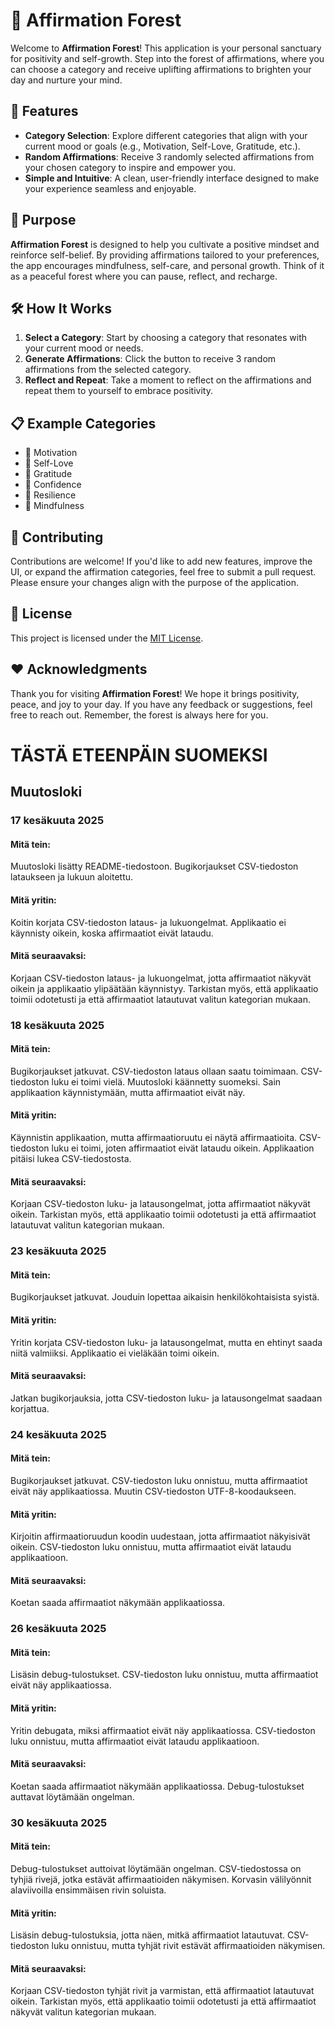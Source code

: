 # 🌳 Affirmation Forest

Welcome to **Affirmation Forest**! This application is your personal sanctuary for positivity and self-growth. Step into the forest of affirmations, where you can choose a category and receive uplifting affirmations to brighten your day and nurture your mind.

## 🌟 Features

- **Category Selection**: Explore different categories that align with your current mood or goals (e.g., Motivation, Self-Love, Gratitude, etc.).
- **Random Affirmations**: Receive 3 randomly selected affirmations from your chosen category to inspire and empower you.
- **Simple and Intuitive**: A clean, user-friendly interface designed to make your experience seamless and enjoyable.

## 🎯 Purpose

**Affirmation Forest** is designed to help you cultivate a positive mindset and reinforce self-belief. By providing affirmations tailored to your preferences, the app encourages mindfulness, self-care, and personal growth. Think of it as a peaceful forest where you can pause, reflect, and recharge.

## 🛠️ How It Works

1. **Select a Category**: Start by choosing a category that resonates with your current mood or needs.
2. **Generate Affirmations**: Click the button to receive 3 random affirmations from the selected category.
3. **Reflect and Repeat**: Take a moment to reflect on the affirmations and repeat them to yourself to embrace positivity.

## 📋 Example Categories

- 🌟 Motivation
- 💖 Self-Love
- 🙏 Gratitude
- 💪 Confidence
- 🌱 Resilience
- 🧘 Mindfulness

## 🤝 Contributing

Contributions are welcome! If you'd like to add new features, improve the UI, or expand the affirmation categories, feel free to submit a pull request. Please ensure your changes align with the purpose of the application.

## 📜 License

This project is licensed under the [MIT License](LICENSE).

## ❤️ Acknowledgments

Thank you for visiting **Affirmation Forest**! We hope it brings positivity, peace, and joy to your day. If you have any feedback or suggestions, feel free to reach out. Remember, the forest is always here for you.

# TÄSTÄ ETEENPÄIN SUOMEKSI

## Muutosloki

### 17 kesäkuuta 2025

#### Mitä tein:
Muutosloki lisätty README-tiedostoon. Bugikorjaukset CSV-tiedoston lataukseen ja lukuun aloitettu.

#### Mitä yritin:
Koitin korjata CSV-tiedoston lataus- ja lukuongelmat. Applikaatio ei käynnisty oikein, koska affirmaatiot eivät lataudu.

#### Mitä seuraavaksi:
Korjaan CSV-tiedoston lataus- ja lukuongelmat, jotta affirmaatiot näkyvät oikein ja applikaatio ylipäätään käynnistyy. Tarkistan myös, että applikaatio toimii odotetusti ja että affirmaatiot latautuvat valitun kategorian mukaan.

### 18 kesäkuuta 2025

#### Mitä tein:
Bugikorjaukset jatkuvat. CSV-tiedoston lataus ollaan saatu toimimaan. CSV-tiedoston luku ei toimi vielä. Muutosloki käännetty suomeksi. Sain applikaation käynnistymään, mutta affirmaatiot eivät näy.

#### Mitä yritin:
Käynnistin applikaation, mutta affirmaatioruutu ei näytä affirmaatioita. CSV-tiedoston luku ei toimi, joten affirmaatiot eivät lataudu oikein. Applikaation pitäisi lukea CSV-tiedostosta.

#### Mitä seuraavaksi:
Korjaan CSV-tiedoston luku- ja latausongelmat, jotta affirmaatiot näkyvät oikein. Tarkistan myös, että applikaatio toimii odotetusti ja että affirmaatiot latautuvat valitun kategorian mukaan.

### 23 kesäkuuta 2025

#### Mitä tein:
Bugikorjaukset jatkuvat. Jouduin lopettaa aikaisin henkilökohtaisista syistä.

#### Mitä yritin:
Yritin korjata CSV-tiedoston luku- ja latausongelmat, mutta en ehtinyt saada niitä valmiiksi. Applikaatio ei vieläkään toimi oikein.

#### Mitä seuraavaksi:
Jatkan bugikorjauksia, jotta CSV-tiedoston luku- ja latausongelmat saadaan korjattua.

### 24 kesäkuuta 2025

#### Mitä tein:
Bugikorjaukset jatkuvat. CSV-tiedoston luku onnistuu, mutta affirmaatiot eivät näy applikaatiossa. Muutin CSV-tiedoston UTF-8-koodaukseen.

#### Mitä yritin:
Kirjoitin affirmaatioruudun koodin uudestaan, jotta affirmaatiot näkyisivät oikein. CSV-tiedoston luku onnistuu, mutta affirmaatiot eivät lataudu applikaatioon.

#### Mitä seuraavaksi:
Koetan saada affirmaatiot näkymään applikaatiossa.

### 26 kesäkuuta 2025

#### Mitä tein:
Lisäsin debug-tulostukset. CSV-tiedoston luku onnistuu, mutta affirmaatiot eivät näy applikaatiossa.

#### Mitä yritin:
Yritin debugata, miksi affirmaatiot eivät näy applikaatiossa. CSV-tiedoston luku onnistuu, mutta affirmaatiot eivät lataudu applikaatioon.

#### Mitä seuraavaksi:
Koetan saada affirmaatiot näkymään applikaatiossa. Debug-tulostukset auttavat löytämään ongelman.

### 30 kesäkuuta 2025

#### Mitä tein:
Debug-tulostukset auttoivat löytämään ongelman. CSV-tiedostossa on tyhjiä rivejä, jotka estävät affirmaatioiden näkymisen. Korvasin välilyönnit alaviivoilla ensimmäisen rivin soluista.

#### Mitä yritin:
Lisäsin debug-tulostuksia, jotta näen, mitkä affirmaatiot latautuvat. CSV-tiedoston luku onnistuu, mutta tyhjät rivit estävät affirmaatioiden näkymisen.

#### Mitä seuraavaksi:
Korjaan CSV-tiedoston tyhjät rivit ja varmistan, että affirmaatiot latautuvat oikein. Tarkistan myös, että applikaatio toimii odotetusti ja että affirmaatiot näkyvät valitun kategorian mukaan.

